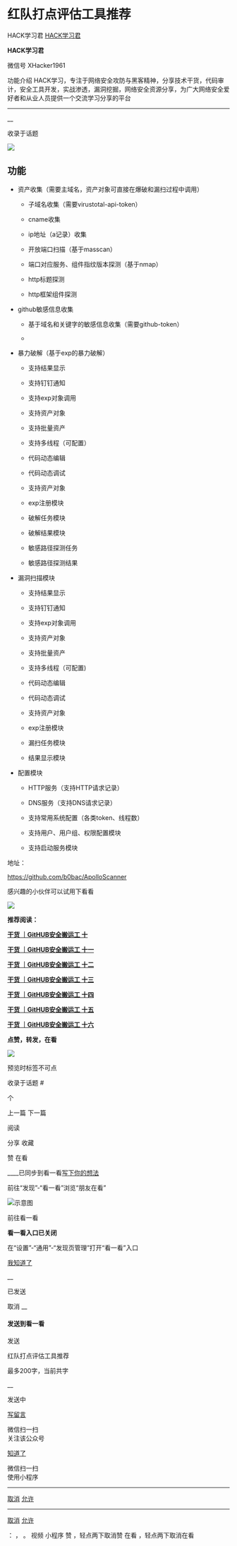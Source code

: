 #  红队打点评估工具推荐

HACK学习君  [ HACK学习君 ](javascript:void\(0\);)

**HACK学习君** ![]()

微信号 XHacker1961

功能介绍
HACK学习，专注于网络安全攻防与黑客精神，分享技术干货，代码审计，安全工具开发，实战渗透，漏洞挖掘，网络安全资源分享，为广大网络安全爱好者和从业人员提供一个交流学习分享的平台

____

__

收录于话题

![](http://hk-proxy.gitwarp.com/https://raw.githubusercontent.com/tuchuang9/tc1/refs/heads/main/public/20220319112053.png)

  

## 功能

  * 资产收集（需要主域名，资产对象可直接在爆破和漏扫过程中调用）

    * 子域名收集（需要virustotal-api-token）

    * cname收集

    * ip地址（a记录）收集

    * 开放端口扫描（基于masscan）

    * 端口对应服务、组件指纹版本探测（基于nmap）

    * http标题探测

    * http框架组件探测

  * github敏感信息收集

    * 基于域名和关键字的敏感信息收集（需要github-token）

    *   

  * 暴力破解（基于exp的暴力破解）

    * 支持结果显示

    * 支持钉钉通知

    * 支持exp对象调用

    * 支持资产对象

    * 支持批量资产

    * 支持多线程（可配置）

    * 代码动态编辑

    * 代码动态调试

    * 支持资产对象

    * exp注册模块

    * 破解任务模块

    * 破解结果模块

    * 敏感路径探测任务

    * 敏感路径探测结果

  * 漏洞扫描模块

    * 支持结果显示

    * 支持钉钉通知

    * 支持exp对象调用

    * 支持资产对象

    * 支持批量资产

    * 支持多线程（可配置)

    * 代码动态编辑

    * 代码动态调试

    * 支持资产对象

    * exp注册模块

    * 漏扫任务模块

    * 结果显示模块

  * 配置模块

    * HTTP服务（支持HTTP请求记录）

    * DNS服务（支持DNS请求记录）

    * 支持常用系统配置（各类token、线程数）

    * 支持用户、用户组、权限配置模块

    * 支持启动服务模块

  

地址：

https://github.com/b0bac/ApolloScanner

  

感兴趣的小伙伴可以试用下看看

![](http://hk-proxy.gitwarp.com/https://raw.githubusercontent.com/tuchuang9/tc1/refs/heads/main/public/20220319112104.png)  

  

 **推荐阅读：**

  

[ **干货 ｜GitHUB安全搬运工
十**](http://mp.weixin.qq.com/s?__biz=MzIzNzMxMDkxNw==&mid=2247486286&idx=1&sn=8944846dcffb2a0680c6130b80c73ec4&chksm=e8cbcde4dfbc44f26469aac33b4b2d1af0051775b17ad65e98f9e9f3ab60ef12579cc06a06e6&scene=21#wechat_redirect)  

  

[ **干货 ｜GitHUB安全搬运工
十一**](http://mp.weixin.qq.com/s?__biz=MzIzNzMxMDkxNw==&mid=2247486320&idx=1&sn=f2059b5b05758832cdc68c3b0ccc864a&chksm=e8cbcddadfbc44cc1c521b8cf8249c448f27dccc3f286483ed2ca440caec8ef20b3088c5dfdb&scene=21#wechat_redirect)  

  

[ **干货 ｜GitHUB安全搬运工
十二**](http://mp.weixin.qq.com/s?__biz=MzIzNzMxMDkxNw==&mid=2247486394&idx=1&sn=24ce834a466f1d6758db82afa5b08afe&chksm=e8cbcd10dfbc44065a29132f9ca648d12e0ffe7b2ec7ffaf05328e3da23bbb8a0510b2b5fffc&scene=21#wechat_redirect)  

  

[ **干货 ｜GitHUB安全搬运工
十三**](http://mp.weixin.qq.com/s?__biz=MzIzNzMxMDkxNw==&mid=2247486430&idx=1&sn=799767768d7b8b0f904139a22d71cf87&chksm=e8cbcd74dfbc446280e89293602e4dde8803a705e3a0455ba940be217926c160fa38b3ccc5fa&scene=21#wechat_redirect)  

  

[ **干货 ｜GitHUB安全搬运工
十四**](http://mp.weixin.qq.com/s?__biz=MzIzNzMxMDkxNw==&mid=2247486455&idx=1&sn=f2f90fcb3ed67e066dc546bd1e06b0e1&chksm=e8cbcd5ddfbc444b586eaacc61f5bdaca114f584e8aa70b89bcde6d71a904356393dc0e7a297&scene=21#wechat_redirect)  

  

[ **干货 ｜GitHUB安全搬运工
十五**](http://mp.weixin.qq.com/s?__biz=MzIzNzMxMDkxNw==&mid=2247486467&idx=1&sn=337a2645b304a04addfcbca159d91dbb&chksm=e8cbcaa9dfbc43bf188e0fad0b1a4c0a8ed55a461827bf8e75c2b9c2000b48f5df204961c816&scene=21#wechat_redirect)  

  

[ **干货 ｜GitHUB安全搬运工
十六**](http://mp.weixin.qq.com/s?__biz=MzIzNzMxMDkxNw==&mid=2247486484&idx=1&sn=2bf79f7fd0bc6ae32e319770a6d22e21&chksm=e8cbcabedfbc43a83e29c07695629a531c806a4f7ecdd40a93af99156a65a1bbe0be44ab61eb&scene=21#wechat_redirect)  

  

 **点赞，转发，在看**

  

![](http://hk-proxy.gitwarp.com/https://raw.githubusercontent.com/tuchuang9/tc1/refs/heads/main/public/20220319112105.png)

预览时标签不可点

收录于话题 #

 个

上一篇 下一篇

阅读

分享 收藏

赞 在看

____已同步到看一看[写下你的想法](javascript:;)

前往“发现”-“看一看”浏览“朋友在看”

![示意图](//res.wx.qq.com/mmbizwap/zh_CN/htmledition/images/pic/appmsg/pic_like_comment5c9a6b.png)

前往看一看

**看一看入口已关闭**

在“设置”-“通用”-“发现页管理”打开“看一看”入口

[我知道了](javascript:;)

__

已发送

取消 __

####  发送到看一看

发送

红队打点评估工具推荐

最多200字，当前共字

__

发送中

[写留言](javascript:;)

微信扫一扫  
关注该公众号

[知道了](javascript:;)

微信扫一扫  
使用小程序

****

[取消](javascript:void\(0\);) [允许](javascript:void\(0\);)

****

[取消](javascript:void\(0\);) [允许](javascript:void\(0\);)

： ， 。 视频 小程序 赞 ，轻点两下取消赞 在看 ，轻点两下取消在看

